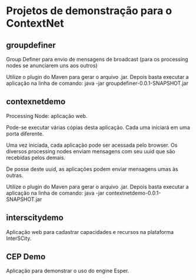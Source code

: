 # Projetos de demonstração para o ContextNet

## groupdefiner

  Group Definer para envio de mensagens de broadcast (para os processing nodes se anunciarem uns aos outros)

  Utilize o plugin do Maven para gerar o arquivo .jar. Depois basta executar a aplicação na
  linha de comando: java -jar groupdefiner-0.0.1-SNAPSHOT.jar

## contexnetdemo

  Processing Node: aplicação web.

  Pode-se executar várias cópias desta aplicação. Cada uma iniciará em uma porta diferente.

  Uma vez iniciada, cada aplicação pode ser acessada pelo browser. Os diversos processing nodes
  enviam mensagens com seu uuid que são recebidas pelos demais. 

  De posse deste uuid, as aplicações podem enviar mensagens umas às outras.

  
  Utilize o plugin do Maven para gerar o arquivo .jar. Depois basta executar a aplicação na
  linha de comando: java -jar contextnetdemo-0.0.1-SNAPSHOT.jar

## interscitydemo

  Aplicação web para cadastrar capacidades e recursos na plataforma InterSCity.

## CEP Demo

  Aplicação para demonstrar o uso do engine Esper.


